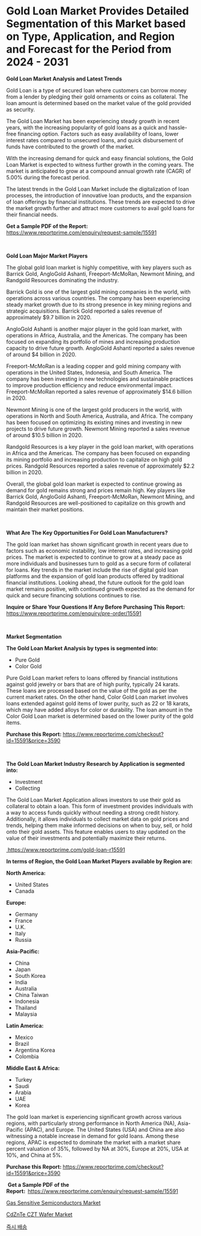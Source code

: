 <p><h1>Gold Loan Market Provides Detailed Segmentation of this Market based on Type, Application, and Region and Forecast for the Period from 2024 - 2031</h1></p><p><strong>Gold Loan Market Analysis and Latest Trends</strong></p>
<p><p>Gold Loan is a type of secured loan where customers can borrow money from a lender by pledging their gold ornaments or coins as collateral. The loan amount is determined based on the market value of the gold provided as security.</p><p>The Gold Loan Market has been experiencing steady growth in recent years, with the increasing popularity of gold loans as a quick and hassle-free financing option. Factors such as easy availability of loans, lower interest rates compared to unsecured loans, and quick disbursement of funds have contributed to the growth of the market.</p><p>With the increasing demand for quick and easy financial solutions, the Gold Loan Market is expected to witness further growth in the coming years. The market is anticipated to grow at a compound annual growth rate (CAGR) of 5.00% during the forecast period.</p><p>The latest trends in the Gold Loan Market include the digitalization of loan processes, the introduction of innovative loan products, and the expansion of loan offerings by financial institutions. These trends are expected to drive the market growth further and attract more customers to avail gold loans for their financial needs.</p></p>
<p><strong>Get a Sample PDF of the Report:&nbsp;</strong> <a href="https://www.reportprime.com/enquiry/request-sample/15591">https://www.reportprime.com/enquiry/request-sample/15591</a></p>
<p>&nbsp;</p>
<p><strong>Gold Loan Major Market Players</strong></p>
<p><p>The global gold loan market is highly competitive, with key players such as Barrick Gold, AngloGold Ashanti, Freeport-McMoRan, Newmont Mining, and Randgold Resources dominating the industry. </p><p>Barrick Gold is one of the largest gold mining companies in the world, with operations across various countries. The company has been experiencing steady market growth due to its strong presence in key mining regions and strategic acquisitions. Barrick Gold reported a sales revenue of approximately $9.7 billion in 2020.</p><p>AngloGold Ashanti is another major player in the gold loan market, with operations in Africa, Australia, and the Americas. The company has been focused on expanding its portfolio of mines and increasing production capacity to drive future growth. AngloGold Ashanti reported a sales revenue of around $4 billion in 2020.</p><p>Freeport-McMoRan is a leading copper and gold mining company with operations in the United States, Indonesia, and South America. The company has been investing in new technologies and sustainable practices to improve production efficiency and reduce environmental impact. Freeport-McMoRan reported a sales revenue of approximately $14.6 billion in 2020.</p><p>Newmont Mining is one of the largest gold producers in the world, with operations in North and South America, Australia, and Africa. The company has been focused on optimizing its existing mines and investing in new projects to drive future growth. Newmont Mining reported a sales revenue of around $10.5 billion in 2020.</p><p>Randgold Resources is a key player in the gold loan market, with operations in Africa and the Americas. The company has been focused on expanding its mining portfolio and increasing production to capitalize on high gold prices. Randgold Resources reported a sales revenue of approximately $2.2 billion in 2020.</p><p>Overall, the global gold loan market is expected to continue growing as demand for gold remains strong and prices remain high. Key players like Barrick Gold, AngloGold Ashanti, Freeport-McMoRan, Newmont Mining, and Randgold Resources are well-positioned to capitalize on this growth and maintain their market positions.</p></p>
<p>&nbsp;</p>
<p><strong>What Are The Key Opportunities For Gold Loan Manufacturers?</strong></p>
<p><p>The gold loan market has shown significant growth in recent years due to factors such as economic instability, low interest rates, and increasing gold prices. The market is expected to continue to grow at a steady pace as more individuals and businesses turn to gold as a secure form of collateral for loans. Key trends in the market include the rise of digital gold loan platforms and the expansion of gold loan products offered by traditional financial institutions. Looking ahead, the future outlook for the gold loan market remains positive, with continued growth expected as the demand for quick and secure financing solutions continues to rise.</p></p>
<p><strong>Inquire or Share Your Questions If Any Before Purchasing This Report:</strong> <a href="https://www.reportprime.com/enquiry/pre-order/15591">https://www.reportprime.com/enquiry/pre-order/15591</a></p>
<p>&nbsp;</p>
<p><strong>Market Segmentation</strong></p>
<p><strong>The Gold Loan Market Analysis by types is segmented into:</strong></p>
<p><ul><li>Pure Gold</li><li>Color Gold</li></ul></p>
<p><p>Pure Gold Loan market refers to loans offered by financial institutions against gold jewelry or bars that are of high purity, typically 24 karats. These loans are processed based on the value of the gold as per the current market rates. On the other hand, Color Gold Loan market involves loans extended against gold items of lower purity, such as 22 or 18 karats, which may have added alloys for color or durability. The loan amount in the Color Gold Loan market is determined based on the lower purity of the gold items.</p></p>
<p><strong>Purchase this Report:&nbsp;</strong><a href="https://www.reportprime.com/checkout?id=15591&price=3590">https://www.reportprime.com/checkout?id=15591&price=3590</a></p>
<p>&nbsp;</p>
<p><strong>The Gold Loan Market Industry Research by Application is segmented into:</strong></p>
<p><ul><li>Investment</li><li>Collecting</li></ul></p>
<p><p>The Gold Loan Market Application allows investors to use their gold as collateral to obtain a loan. This form of investment provides individuals with a way to access funds quickly without needing a strong credit history. Additionally, it allows individuals to collect market data on gold prices and trends, helping them make informed decisions on when to buy, sell, or hold onto their gold assets. This feature enables users to stay updated on the value of their investments and potentially maximize their returns.</p></p>
<p><a href="https://www.reportprime.com/gold-loan-r15591">&nbsp;https://www.reportprime.com/gold-loan-r15591</a></p>
<p><strong>In terms of Region, the Gold Loan Market Players available by Region are:</strong></p>
<p>
    <p> <strong> North America: </strong>
        <ul>
            <li>United States</li>
            <li>Canada</li>
        </ul>
        </p> 
    <p> <strong> Europe: </strong>
        <ul>
            <li>Germany</li>
            <li>France</li>
            <li>U.K.</li>
            <li>Italy</li>
            <li>Russia</li>
        </ul>
        </p> 
    <p> <strong> Asia-Pacific: </strong>
        <ul>
            <li>China</li>
            <li>Japan</li>
            <li>South Korea</li>
            <li>India</li>
            <li>Australia</li>
            <li>China Taiwan</li>
            <li>Indonesia</li>
            <li>Thailand</li>
            <li>Malaysia</li>
        </ul>
        </p> 
    <p> <strong> Latin America: </strong>
        <ul>
            <li>Mexico</li>
            <li>Brazil</li>
            <li>Argentina Korea</li>
            <li>Colombia</li>
        </ul>
        </p> 
    <p> <strong> Middle East & Africa: </strong>
        <ul>
            <li>Turkey</li>
            <li>Saudi</li>
            <li>Arabia</li>
            <li>UAE</li>
            <li>Korea</li>
        </ul>
    </p>
    </p>
<p><p>The gold loan market is experiencing significant growth across various regions, with particularly strong performance in North America (NA), Asia-Pacific (APAC), and Europe. The United States (USA) and China are also witnessing a notable increase in demand for gold loans. Among these regions, APAC is expected to dominate the market with a market share percent valuation of 35%, followed by NA at 30%, Europe at 20%, USA at 10%, and China at 5%.</p></p>
<p><strong>Purchase this Report: </strong><a href="https://www.reportprime.com/checkout?id=15591&price=3590">https://www.reportprime.com/checkout?id=15591&price=3590</a></p>
<p>&nbsp;<strong>Get a Sample PDF of the Report:&nbsp;&nbsp;</strong><a href="https://www.reportprime.com/enquiry/request-sample/15591">https://www.reportprime.com/enquiry/request-sample/15591</a></p>
<p><strong></strong></p>
<p><p><a href="https://spotless-saver-8fd.notion.site/Gas-Sensitive-Semiconductors-Market-The-Key-To-Successful-Business-Strategy-Forecast-Till-2031-391515d4ba704c849db9dccf26722c88">Gas Sensitive Semiconductors Market</a></p><p><a href="https://cautious-neon-760.notion.site/CdZnTe-CZT-Wafer-Market-The-Key-To-Successful-Business-Strategy-Forecast-Till-2031-b0fbfbc405254752926f43ae373c48d7">CdZnTe CZT Wafer Market</a></p><p><a href="https://github.com/sougarounis/Market-Research-Report-List-3/blob/main/646903823598.md">즉시 배송</a></p></p>